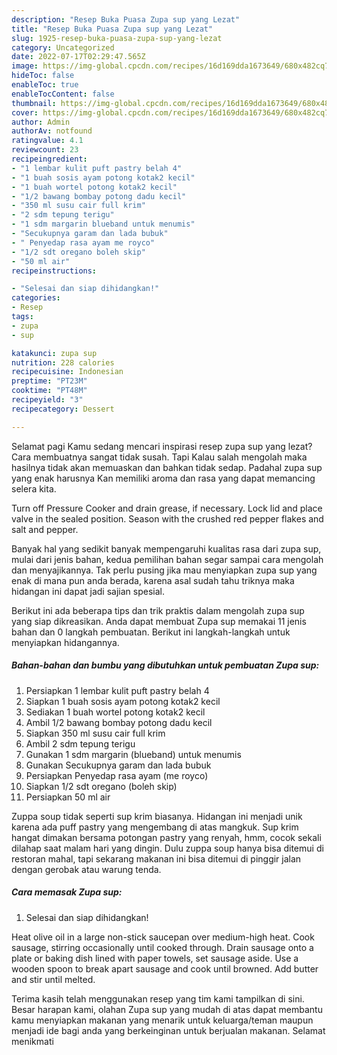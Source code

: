 ```yaml
---
description: "Resep Buka Puasa Zupa sup yang Lezat"
title: "Resep Buka Puasa Zupa sup yang Lezat"
slug: 1925-resep-buka-puasa-zupa-sup-yang-lezat
category: Uncategorized
date: 2022-07-17T02:29:47.565Z
image: https://img-global.cpcdn.com/recipes/16d169dda1673649/680x482cq70/zupa-sup-foto-resep-utama.jpg
hideToc: false
enableToc: true
enableTocContent: false
thumbnail: https://img-global.cpcdn.com/recipes/16d169dda1673649/680x482cq70/zupa-sup-foto-resep-utama.jpg
cover: https://img-global.cpcdn.com/recipes/16d169dda1673649/680x482cq70/zupa-sup-foto-resep-utama.jpg
author: Admin
authorAv: notfound
ratingvalue: 4.1
reviewcount: 23
recipeingredient:
- "1 lembar kulit puft pastry belah 4"
- "1 buah sosis ayam potong kotak2 kecil"
- "1 buah wortel potong kotak2 kecil"
- "1/2 bawang bombay potong dadu kecil"
- "350 ml susu cair full krim"
- "2 sdm tepung terigu"
- "1 sdm margarin blueband untuk menumis"
- "Secukupnya garam dan lada bubuk"
- " Penyedap rasa ayam me royco"
- "1/2 sdt oregano boleh skip"
- "50 ml air"
recipeinstructions:

- "Selesai dan siap dihidangkan!"
categories:
- Resep
tags:
- zupa
- sup

katakunci: zupa sup 
nutrition: 228 calories
recipecuisine: Indonesian
preptime: "PT23M"
cooktime: "PT48M"
recipeyield: "3"
recipecategory: Dessert

---
```



Selamat pagi Kamu sedang mencari inspirasi resep zupa sup yang lezat? Cara membuatnya sangat tidak susah. Tapi Kalau salah mengolah maka hasilnya tidak akan memuaskan dan bahkan tidak sedap. Padahal zupa sup yang enak harusnya Kan memiliki aroma dan rasa yang dapat memancing selera kita.


Turn off Pressure Cooker and drain grease, if necessary. Lock lid and place valve in the sealed position. Season with the crushed red pepper flakes and salt and pepper.

Banyak hal yang sedikit banyak mempengaruhi kualitas rasa dari zupa sup, mulai dari jenis bahan, kedua pemilihan bahan segar sampai cara mengolah dan menyajikannya. Tak perlu pusing jika mau menyiapkan zupa sup yang enak di mana pun anda berada, karena asal sudah tahu triknya maka hidangan ini dapat jadi sajian spesial.


Berikut ini ada beberapa tips dan trik praktis dalam mengolah zupa sup yang siap dikreasikan. Anda dapat membuat Zupa sup memakai 11 jenis bahan dan 0 langkah pembuatan. Berikut ini langkah-langkah untuk menyiapkan hidangannya.

<!--inarticleads1-->

##### Bahan-bahan dan bumbu yang dibutuhkan untuk pembuatan Zupa sup:

1. Persiapkan 1 lembar kulit puft pastry belah 4
1. Siapkan 1 buah sosis ayam potong kotak2 kecil
1. Sediakan 1 buah wortel potong kotak2 kecil
1. Ambil 1/2 bawang bombay potong dadu kecil
1. Siapkan 350 ml susu cair full krim
1. Ambil 2 sdm tepung terigu
1. Gunakan 1 sdm margarin (blueband) untuk menumis
1. Gunakan Secukupnya garam dan lada bubuk
1. Persiapkan  Penyedap rasa ayam (me royco)
1. Siapkan 1/2 sdt oregano (boleh skip)
1. Persiapkan 50 ml air


Zuppa soup tidak seperti sup krim biasanya. Hidangan ini menjadi unik karena ada puff pastry yang mengembang di atas mangkuk. Sup krim hangat dimakan bersama potongan pastry yang renyah, hmm, cocok sekali dilahap saat malam hari yang dingin. Dulu zuppa soup hanya bisa ditemui di restoran mahal, tapi sekarang makanan ini bisa ditemui di pinggir jalan dengan gerobak atau warung tenda. 

<!--inarticleads2-->

##### Cara memasak Zupa sup:


1. Selesai dan siap dihidangkan!

Heat olive oil in a large non-stick saucepan over medium-high heat. Cook sausage, stirring occasionally until cooked through. Drain sausage onto a plate or baking dish lined with paper towels, set sausage aside. Use a wooden spoon to break apart sausage and cook until browned. Add butter and stir until melted. 

Terima kasih telah menggunakan resep yang tim kami tampilkan di sini. Besar harapan kami, olahan Zupa sup yang mudah di atas dapat membantu kamu menyiapkan makanan yang menarik untuk keluarga/teman maupun menjadi ide bagi anda yang berkeinginan untuk berjualan makanan. Selamat menikmati
